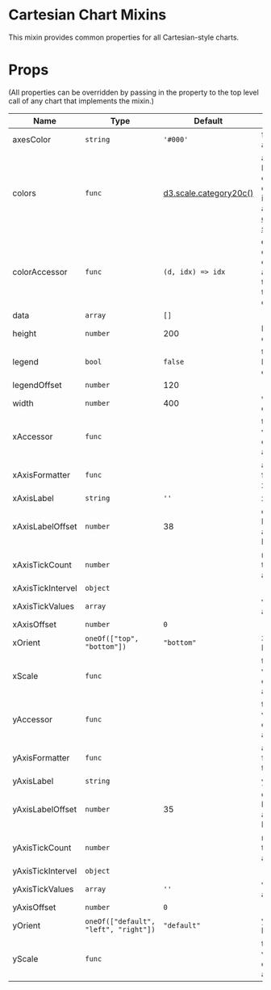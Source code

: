 # Cartesian Chart Mixins

This mixin provides common properties for all Cartesian-style charts.

# Props

(All properties can be overridden by passing in the property to the top level call of any chart that implements the mixin.)

 Name | Type  | Default  | Description
--- | --- | ---- | ---
axesColor  | `string` | `'#000'` | fill color of axes
colors | `func` | [d3.scale.category20c()] | a hexadecimal color string. often implemented as one of [d3 ordinal color scales]
colorAccessor | `func` | `(d, idx) => idx` | **d** is the datum being operated on, and **idx** is the index in the array of datums |
data | `array` | `[]` |
height | `number` | 200 | height of chart
legend | `bool` | `false` | turn the legend on or off
legendOffset | `number` | 120 |
width | `number` | 400 | width of chart
xAccessor | `func` | | to map values from data to x-axis
xAxisFormatter | `func` | | a string formatter for x-axis
xAxisLabel | `string` | `''` | x-axis label
xAxisLabelOffset | `number` | 38 | distance between x-axis and it's label
xAxisTickCount | `number` | |  number of ticks on x-axis
xAxisTickIntervel | `object` | |
xAxisTickValues | `array` | | values of x-axis
xAxisOffset | `number` | `0` |
xOrient | `oneOf(["top", "bottom"])` | `"bottom"` | x-axis location
xScale | `func` | | to map values from data to x-axis range
yAccessor | `func` | | to map values from data to y-axis
yAxisFormatter | `func` | | a string formatter for the y-axis
yAxisLabel | `string` |  | y-axis label
yAxisLabelOffset | `number` | 35 | distance between y-axis and it's label
yAxisTickCount | `number` | | number of ticks on y-axis
yAxisTickIntervel | `object` | |
yAxisTickValues | `array` | `''` | values of y-axis
yAxisOffset | `number` | `0` |
yOrient | `oneOf(["default", "left", "right"])` | `"default"` | y-axis location
yScale | `func` | | to map values from data to y-axis range

[d3.scale.category20c()]: https://github.com/mbostock/d3/wiki/Ordinal-Scales#category20c
[d3 ordinal color scales]: https://github.com/mbostock/d3/wiki/Ordinal-Scales#categorical-colors
